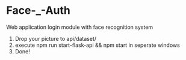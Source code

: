 # Face-_-Auth
Web application login module with face recognition system

1. Drop your picture to api/dataset/
2. execute npm run start-flask-api && npm start in seperate windows
3. Done!
